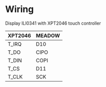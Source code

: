 # Wiring

Display ILI0341 with XPT2046 touch controller

| XPT2046			| MEADOW |
|-------------------|--------|
| T_IRQ             | D10    |
| T_DO              | CIPO   |
| T_DIN             | COPI   |
| T_CS              | D11    |
| T_CLK             | SCK    |